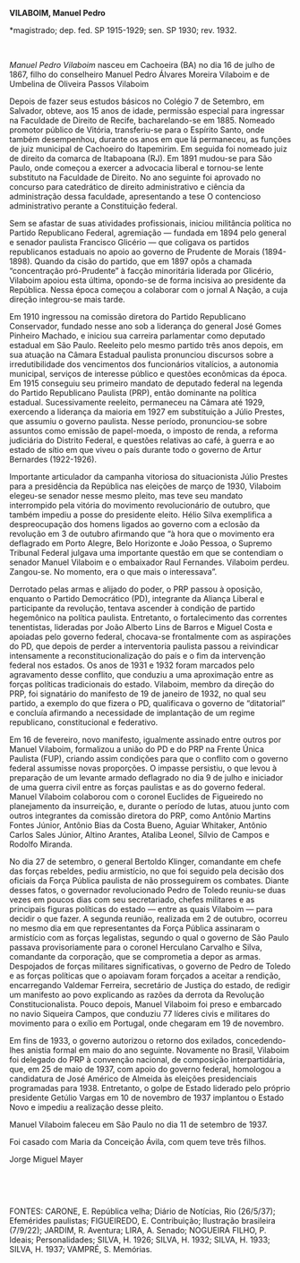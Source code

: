 **VILABOIM, Manuel Pedro**

\*magistrado; dep. fed. SP 1915-1929; sen. SP 1930; rev. 1932.

 

*Manuel Pedro Vilaboim* nasceu em Cachoeira (BA) no dia 16 de julho de
1867, filho do conselheiro Manuel Pedro Álvares Moreira Vilaboim e de
Umbelina de Oliveira Passos Vilaboim

Depois de fazer seus estudos básicos no Colégio 7 de Setembro, em
Salvador, obteve, aos 15 anos de idade, permissão especial para
ingressar na Faculdade de Direito de Recife, bacharelando-se em 1885.
Nomeado promotor público de Vitória, transferiu-se para o Espírito
Santo, onde também desempenhou, durante os anos em que lá permaneceu, as
funções de juiz municipal de Cachoeiro do Itapemirim. Em seguida foi
nomeado juiz de direito da comarca de Itabapoana (RJ). Em 1891 mudou-se
para São Paulo, onde começou a exercer a advocacia liberal e tornou-se
lente substituto na Faculdade de Direito. No ano seguinte foi aprovado
no concurso para catedrático de direito administrativo e ciência da
administração dessa faculdade, apresentando a tese O contencioso
administrativo perante a Constituição federal.

Sem se afastar de suas atividades profissionais, iniciou militância
política no Partido Republicano Federal, agremiação — fundada em 1894
pelo general e senador paulista Francisco Glicério — que coligava os
partidos republicanos estaduais no apoio ao governo de Prudente de
Morais (1894-1898). Quando da cisão do partido, que em 1897 opôs a
chamada “concentração pró-Prudente” à facção minoritária liderada por
Glicério, Vilaboim apoiou esta última, opondo-se de forma incisiva ao
presidente da República. Nessa época começou a colaborar com o jornal A
Nação, a cuja direção integrou-se mais tarde.

Em 1910 ingressou na comissão diretora do Partido Republicano
Conservador, fundado nesse ano sob a liderança do general José Gomes
Pinheiro Machado, e iniciou sua carreira parlamentar como deputado
estadual em São Paulo. Reeleito pelo mesmo partido três anos depois, em
sua atuação na Câmara Estadual paulista pronunciou discursos sobre a
irredutibilidade dos vencimentos dos funcionários vitalícios, a
autonomia municipal, serviços de interesse público e questões econômicas
da época. Em 1915 conseguiu seu primeiro mandato de deputado federal na
legenda do Partido Republicano Paulista (PRP), então dominante na
política estadual. Sucessivamente reeleito, permaneceu na Câmara até
1929, exercendo a liderança da maioria em 1927 em substituição a Júlio
Prestes, que assumiu o governo paulista. Nesse período, pronunciou-se
sobre assuntos como emissão de papel-moeda, o imposto de renda, a
reforma judiciária do Distrito Federal, e questões relativas ao café, à
guerra e ao estado de sítio em que viveu o país durante todo o governo
de Artur Bernardes (1922-1926).

Importante articulador da campanha vitoriosa do situacionista Júlio
Prestes para a presidência da República nas eleições de março de 1930,
Vilaboim elegeu-se senador nesse mesmo pleito, mas teve seu mandato
interrompido pela vitória do movimento revolucionário de outubro, que
também impediu a posse do presidente eleito. Hélio Silva exemplifica a
despreocupação dos homens ligados ao governo com a eclosão da revolução
em 3 de outubro afirmando que “à hora que o movimento era deflagrado em
Porto Alegre, Belo Horizonte e João Pessoa, o Supremo Tribunal Federal
julgava uma importante questão em que se contendiam o senador Manuel
Vilaboim e o embaixador Raul Fernandes. Vilaboim perdeu. Zangou-se. No
momento, era o que mais o interessava”.

Derrotado pelas armas e alijado do poder, o PRP passou à oposição,
enquanto o Partido Democrático (PD), integrante da Aliança Liberal e
participante da revolução, tentava ascender à condição de partido
hegemônico na política paulista. Entretanto, o fortalecimento das
correntes tenentistas, lideradas por João Alberto Lins de Barros e
Miguel Costa e apoiadas pelo governo federal, chocava-se frontalmente
com as aspirações do PD, que depois de perder a interventoria paulista
passou a reivindicar intensamente a reconstitucionalização do país e o
fim da intervenção federal nos estados. Os anos de 1931 e 1932 foram
marcados pelo agravamento desse conflito, que conduziu a uma aproximação
entre as forças políticas tradicionais do estado. Vilaboim, membro da
direção do PRP, foi signatário do manifesto de 19 de janeiro de 1932, no
qual seu partido, a exemplo do que fizera o PD, qualificava o governo de
“ditatorial” e concluía afirmando a necessidade de implantação de um
regime republicano, constitucional e federativo.

Em 16 de fevereiro, novo manifesto, igualmente assinado entre outros por
Manuel Vilaboim, formalizou a união do PD e do PRP na Frente Única
Paulista (FUP), criando assim condições para que o conflito com o
governo federal assumisse novas proporções. O impasse persistiu, o que
levou à preparação de um levante armado deflagrado no dia 9 de julho e
iniciador de uma guerra civil entre as forças paulistas e as do governo
federal. Manuel Vilaboim colaborou com o coronel Euclides de Figueiredo
no planejamento da insurreição, e, durante o período de lutas, atuou
junto com outros integrantes da comissão diretora do PRP, como Antônio
Martins Fontes Júnior, Antônio Bias da Costa Bueno, Aguiar Whitaker,
Antônio Carlos Sales Júnior, Altino Arantes, Ataliba Leonel, Sílvio de
Campos e Rodolfo Miranda.

No dia 27 de setembro, o general Bertoldo Klinger, comandante em chefe
das forças rebeldes, pediu armistício, no que foi seguido pela decisão
dos oficiais da Força Pública paulista de não prosseguirem os combates.
Diante desses fatos, o governador revolucionado Pedro de Toledo
reuniu-se duas vezes em poucos dias com seu secretariado, chefes
militares e as principais figuras políticas do estado — entre as quais
Vilaboim — para decidir o que fazer. A segunda reunião, realizada em 2
de outubro, ocorreu no mesmo dia em que representantes da Força Pública
assinaram o armistício com as forças legalistas, segundo o qual o
governo de São Paulo passava provisoriamente para o coronel Herculano
Carvalho e Silva, comandante da corporação, que se comprometia a depor
as armas. Despojados de forças militares significativas, o governo de
Pedro de Toledo e as forças políticas que o apoiavam foram forçados a
aceitar a rendição, encarregando Valdemar Ferreira, secretário de
Justiça do estado, de redigir um manifesto ao povo explicando as razões
da derrota da Revolução Constitucionalista. Pouco depois, Manuel
Vilaboim foi preso e embarcado no navio Siqueira Campos, que conduziu 77
líderes civis e militares do movimento para o exílio em Portugal, onde
chegaram em 19 de novembro.

Em fins de 1933, o governo autorizou o retorno dos exilados,
concedendo-lhes anistia formal em maio do ano seguinte. Novamente no
Brasil, Vilaboim foi delegado do PRP à convenção nacional, de composição
interpartidária, que, em 25 de maio de 1937, com apoio do governo
federal, homologou a candidatura de José Américo de Almeida às eleições
presidenciais programadas para 1938. Entretanto, o golpe de Estado
liderado pelo próprio presidente Getúlio Vargas em 10 de novembro de
1937 implantou o Estado Novo e impediu a realização desse pleito.

Manuel Vilaboim faleceu em São Paulo no dia 11 de setembro de 1937.

Foi casado com Maria da Conceição Ávila, com quem teve três filhos.

Jorge Miguel Mayer

 

 

FONTES: CARONE, E. República velha; Diário de Notícias, Rio (26/5/37);
Efemérides paulistas; FIGUEIREDO, E. Contribuição; Ilustração brasileira
(7/9/22); JARDIM, R. Aventura; LIRA, A. Senado; NOGUEIRA FILHO, P.
Ideais; Personalidades; SILVA, H. 1926; SILVA, H. 1932; SILVA, H. 1933;
SILVA, H. 1937; VAMPRÉ, S. Memórias.

 
